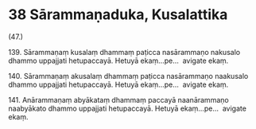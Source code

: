 # 38 Sārammaṇaduka, Kusalattika

(47.)

139\. Sārammaṇaṃ kusalaṃ dhammaṃ paṭicca nasārammaṇo nakusalo dhammo uppajjati hetupaccayā. Hetuyā ekaṃ…pe…  avigate ekaṃ.

140\. Sārammaṇaṃ akusalaṃ dhammaṃ paṭicca nasārammaṇo naakusalo dhammo uppajjati hetupaccayā. Hetuyā ekaṃ…pe…  avigate ekaṃ.

141\. Anārammaṇaṃ abyākataṃ dhammaṃ paccayā naanārammaṇo naabyākato dhammo uppajjati hetupaccayā. Hetuyā ekaṃ…pe…  avigate ekaṃ.
